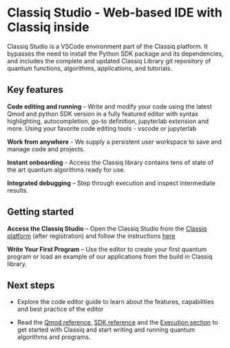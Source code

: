 # **Classiq Studio - Web-based IDE with Classiq inside**

Classiq Studio is a VSCode environment part of the Classiq platform.
It bypasses the need to install the Python SDK package and its dependencies,
and includes the complete and updated Classiq Library git repository of quantum functions, algorithms, applications, and tutorials.

## **Key features**

**Code editing and running** – Write and modify your code using the latest Qmod and python SDK version in a fully featured editor with syntax highlighting, autocompletion, go-to definition, jupyterlab extension and more.
Using your favorite code editing tools - vscode or jupyterlab

**Work from anywhere** - We supply a persistent user workspace to save and manage code and projects.

**Instant onboarding** - Access the Classiq library contains tens of state of the art quantum algorithms ready for use.

**Integrated debugging** – Step through execution and inspect intermediate results.

## **Getting started**

**Access the Classiq Studio** – Open the Classiq Studio from the [Classiq platform](https://platform.classiq.io/) (after registration) and follow the instructions [here](Classiq-Studio-Guide.md)

**Write Your First Program** – Use the editor to create your first quantum program or load an example of our applications from the build in Classiq library.

## **Next steps**

-   Explore the code editor guide to learn about the features, capabilities and best practice of the editor

-   Read the [Qmod reference](../../qmod-reference/index.md), [SDK reference](../../sdk-reference/index.md) and the [Execution section](../execution/index.md) to get started with Classiq and start writing and running quantum algorithms and programs.
